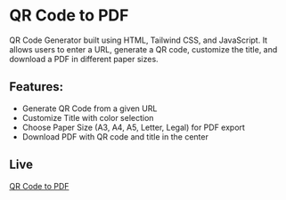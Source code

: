 # QR Code to PDF

QR Code Generator built using HTML, Tailwind CSS, and JavaScript. It allows users to enter a URL, generate a QR code, customize the title, and download a PDF in different paper sizes.

## Features:

- Generate QR Code from a given URL
- Customize Title with color selection
- Choose Paper Size (A3, A4, A5, Letter, Legal) for PDF export
- Download PDF with QR code and title in the center

## Live

[QR Code to PDF](https://sushantrahate.github.io/qr-code-pdf-generator/)
